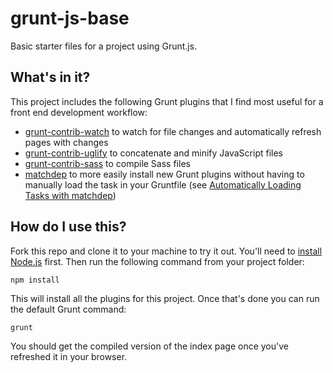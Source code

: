 grunt-js-base
=============

Basic starter files for a project using Grunt.js.

## What's in it?

This project includes the following Grunt plugins that I find most useful for a front end development workflow:

* [grunt-contrib-watch](https://www.npmjs.org/package/grunt-contrib-watch) to watch for file changes and automatically refresh pages with changes
* [grunt-contrib-uglify](https://www.npmjs.org/package/grunt-contrib-uglify) to concatenate and minify JavaScript files
* [grunt-contrib-sass](https://www.npmjs.org/package/grunt-contrib-sass) to compile Sass files
* [matchdep](https://www.npmjs.org/package/matchdep) to more easily install new Grunt plugins without having to manually load the task in your Gruntfile (see [Automatically Loading Tasks with matchdep](http://bdadam.com/blog/automatically-loading-grunt-tasks-with-matchdep.html))

## How do I use this?

Fork this repo and clone it to your machine to try it out. You'll need to [install Node.js](http://nodejs.org/) first. Then run the following command from your project folder:

`npm install`

This will install all the plugins for this project. Once that's done you can run the default Grunt command:

`grunt`

 You should get the compiled version of the index page once you've refreshed it in your browser.
